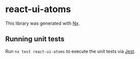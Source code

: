 # react-ui-atoms

This library was generated with [Nx](https://nx.dev).

## Running unit tests

Run `nx test react-ui-atoms` to execute the unit tests via [Jest](https://jestjs.io).
